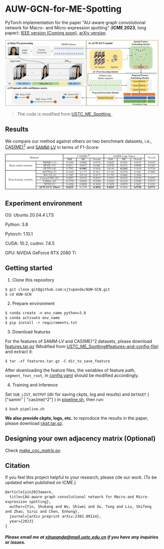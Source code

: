 # AUW-GCN-for-ME-Spotting
PyTorch implementation for the paper "AU-aware graph convolutional network for Macro- and Micro-expression spotting" (**ICME 2023**, 
long paper): [IEEE version (Coming soon)](),  [arXiv version](https://arxiv.org/pdf/2303.09114.pdf).

![model_overview](./figures/framework.png)

> The code is modified from [USTC_ME_Spotting
](https://github.com/wenhaocold/USTC_ME_Spotting).

## Results
We compare our method against others on two benchmark datasets, i.e., [CAS(ME)<sup>2</sup>](http://fu.psych.ac.cn/CASME/cas(me)2-en.php) and [SAMM-LV](http://www2.docm.mmu.ac.uk/STAFF/M.Yap/dataset.php) in terms of F1-Score:

![model_results](./figures/result.png)

## Experiment environment 
OS: Ubuntu 20.04.4 LTS 

Python: 3.8

Pytorch: 1.10.1

CUDA: 10.2, cudnn: 7.6.5

GPU: NVIDIA GeForce RTX 2080 Ti

## Getting started
1. Clone this repository
```shell
$ git clone git@github.com:xjtupanda/AUW-GCN.git
$ cd AUW-GCN
```

2. Prepare environment

```shell
$ conda create -n env_name python=3.8
$ conda activate env_name
$ pip install -r requirements.txt
```

3. Download features

For the features of SAMM-LV and CAS(ME)^2 datasets, please download [features.tar.gz](
https://pan.baidu.com/s/1Pj_CnnypSfNOTaSO1BFKdg?pwd=mpie) 
(Modified from 
[USTC_ME_Spotting#features-and-config-file](https://github.com/wenhaocold/USTC_ME_Spotting#features-and-config-file)) and extract it:
```shell
$ tar -xf features.tar.gz -C dir_to_save_feature
```
After downloading the feature files, the variables of feature path, `segment_feat_root`, in [config.yaml](https://github.com/xjtupanda/AUW-GCN/blob/main/config.yaml) should be modified accordingly.

4. Training and Inference

Set `SUB_LIST`, 
`OUTPUT` (dir for saving ckpts, log and results)
and `DATASET` ( ["samm" | "cas(me)^2"] )  in [pipeline.sh](https://github.com/xjtupanda/AUW-GCN/blob/main/pipeline.sh), then run:
```shell
$ bash pipeline.sh
```

**We also provide ckpts, logs, etc.** to reproduce the results in the paper, please download [ckpt.tar.gz](https://pan.baidu.com/s/1U-LEYH_fGOwgeToJ2Abhlw?pwd=5kan).

## Designing your own adjacency matrix (Optional)
Check [make_coc_matrix.py](./utils/make_coc_matrix.py).
## Citation
If you feel this project helpful to your research, please cite our work. (To be updated when published on ICME.)
```
@article{yin2023aware,
  title={AU-aware graph convolutional network for Macro-and Micro-expression spotting},
  author={Yin, Shukang and Wu, Shiwei and Xu, Tong and Liu, Shifeng and Zhao, Sirui and Chen, Enhong},
  journal={arXiv preprint arXiv:2303.09114},
  year={2023}
}
```

##### Please email me at xjtupanda@mail.ustc.edu.cn if you have any inquiries or issues.

